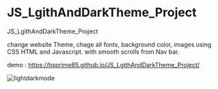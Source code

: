# JS_LgithAndDarkTheme_Project
JS_LgithAndDarkTheme_Project

change website Theme,
chage all fonts, background color, images using CSS HTML and Javascript.
with smooth scrolls from Nav bar.



demo : https://hsprime85.github.io/JS_LgithAndDarkTheme_Project/

![lightdarkmode](https://user-images.githubusercontent.com/67762188/103117647-2d6dcb00-4620-11eb-95df-5d7f1da37dfe.gif)
